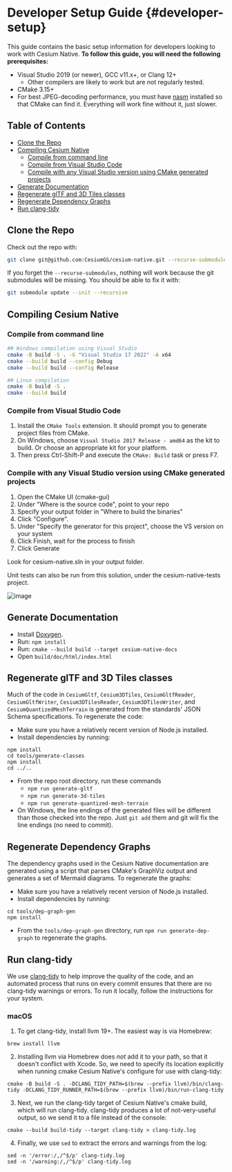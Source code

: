 # Developer Setup Guide {#developer-setup}

This guide contains the basic setup information for developers looking to work with Cesium Native. **To follow this guide, you will need the following prerequisites:**

* Visual Studio 2019 (or newer), GCC v11.x+, or Clang 12+
  * Other compilers are likely to work but are not regularly tested.
* CMake 3.15+
* For best JPEG-decoding performance, you must have [nasm](https://www.nasm.us/) installed so that CMake can find it. Everything will work fine without it, just slower.
<!--! [TOC] -->

<!--! \cond DOXYGEN_EXCLUDE !-->

<!-- omit in toc -->
## Table of Contents

- [Clone the Repo](#clone-the-repo)
- [Compiling Cesium Native](#compiling-cesium-native)
  - [Compile from command line](#compile-from-command-line)
  - [Compile from Visual Studio Code](#compile-from-visual-studio-code)
  - [Compile with any Visual Studio version using CMake generated projects](#compile-with-any-visual-studio-version-using-cmake-generated-projects)
- [Generate Documentation](#generate-documentation)
- [Regenerate glTF and 3D Tiles classes](#regenerate-gltf-and-3d-tiles-classes)
- [Regenerate Dependency Graphs](#regenerate-dependency-graphs)
- [Run clang-tidy](#run-clang-tidy)

<!--! \endcond -->

## Clone the Repo

Check out the repo with:

```bash
git clone git@github.com:CesiumGS/cesium-native.git --recurse-submodules
```

If you forget the `--recurse-submodules`, nothing will work because the git submodules will be missing. You should be able to fix it with:

```bash
git submodule update --init --recursive
```

## Compiling Cesium Native

### Compile from command line

```bash
## Windows compilation using Visual Studio
cmake -B build -S . -G "Visual Studio 17 2022" -A x64
cmake --build build --config Debug
cmake --build build --config Release

## Linux compilation
cmake -B build -S .
cmake --build build
```

### Compile from Visual Studio Code

1) Install the `CMake Tools` extension. It should prompt you to generate project files from CMake.
2) On Windows, choose `Visual Studio 2017 Release - amd64` as the kit to build. Or choose an appropriate kit for your platform.
3) Then press Ctrl-Shift-P and execute the `CMake: Build` task or press F7.

### Compile with any Visual Studio version using CMake generated projects

1) Open the CMake UI (cmake-gui)
2) Under "Where is the source code", point to your repo
3) Specify your output folder in "Where to build the binaries"
4) Click "Configure".
5) Under "Specify the generator for this project", choose the VS version on your system
6) Click Finish, wait for the process to finish
7) Click Generate

Look for cesium-native.sln in your output folder.

Unit tests can also be run from this solution, under the cesium-native-tests project.

![image](https://github.com/CesiumGS/cesium-native/assets/130494071/4d398bfc-f770-49d4-8ef5-a995096ad4a1)

## Generate Documentation

* Install [Doxygen](https://www.doxygen.nl/).
* Run: `npm install`
* Run: `cmake --build build --target cesium-native-docs`
* Open `build/doc/html/index.html`

## Regenerate glTF and 3D Tiles classes

Much of the code in `CesiumGltf`, `Cesium3DTiles`, `CesiumGltfReader`, `CesiumGltfWriter`, `Cesium3DTilesReader`, `Cesium3DTilesWriter`, and `CesiumQuantizedMeshTerrain` is generated from the standards' JSON Schema specifications. To regenerate the code:

* Make sure you have a relatively recent version of Node.js installed.
* Install dependencies by running:

```
npm install
cd tools/generate-classes
npm install
cd ../..
```

* From the repo root directory, run these commands
  * `npm run generate-gltf`
  * `npm run generate-3d-tiles`
  * `npm run generate-quantized-mesh-terrain`
* On Windows, the line endings of the generated files will be different than those checked into the repo. Just `git add` them and git will fix the line endings (no need to commit).

## Regenerate Dependency Graphs

The dependency graphs used in the Cesium Native documentation are generated using a script that parses CMake's GraphViz output and generates a set of Mermaid diagrams. To regenerate the graphs:

* Make sure you have a relatively recent version of Node.js installed.
* Install dependencies by running:
```
cd tools/dep-graph-gen
npm install
```
* From the `tools/dep-graph-gen` directory, run `npm run generate-dep-graph` to regenerate the graphs.

## Run clang-tidy

We use [clang-tidy](https://clang.llvm.org/extra/clang-tidy/) to help improve the quality of the code, and an automated process that runs on every commit ensures that there are no clang-tidy warnings or errors. To run it locally, follow the instructions for your system.

### macOS

1. To get clang-tidy, install llvm 19+. The easiest way is via Homebrew:

```
brew install llvm
```

2. Installing llvm via Homebrew does _not_ add it to your path, so that it doesn't conflict with Xcode. So, we need to specify its location explicitly when running cmake Cesium Native's configure for use with clang-tidy:

```
cmake -B build -S . -DCLANG_TIDY_PATH=$(brew --prefix llvm)/bin/clang-tidy -DCLANG_TIDY_RUNNER_PATH=$(brew --prefix llvm)/bin/run-clang-tidy
```

3. Next, we run the clang-tidy target of Cesium Native's cmake build, which will run clang-tidy. clang-tidy produces a lot of not-very-useful output, so we send it to a file instead of the console:

```
cmake --build build-tidy --target clang-tidy > clang-tidy.log
```

4. Finally, we use `sed` to extract the errors and warnings from the log:

```
sed -n '/error:/,/^$/p' clang-tidy.log
sed -n '/warning:/,/^$/p' clang-tidy.log
```

